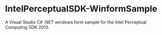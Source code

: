 IntelPerceptualSDK-WinformSample
================================

A Visual Studio C# .NET windows form sample for the Intel Perceptual Computing SDK 2013. 
